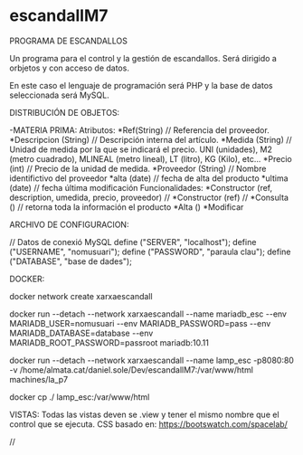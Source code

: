 # escandallM7
PROGRAMA DE ESCANDALLOS

Un programa para el control y la gestión de escandallos. Será dirigido a orbjetos y con acceso de datos.

En este caso el lenguaje de programación será PHP y la base de datos seleccionada será MySQL.

DISTRIBUCIÓN DE OBJETOS:

-MATERIA PRIMA:
Atributos:
*Ref(String) // Referencia del proveedor.
*Descripcion (String) // Descripción interna del artículo.
*Medida (String) // Unidad de medida por la que se indicará el precio. UNI (unidades), M2 (metro cuadrado), MLINEAL (metro lineal), LT (litro), KG (Kilo), etc...
*Precio (int) // Precio de la unidad de medida.
*Proveedor (String) // Nombre identifictivo del proveedor
*alta (date) // fecha de alta del producto
*ultima (date) // fecha última modificación
Funcionalidades:
*Constructor (ref, description, umedida, precio, proveedor) // 
*Constructor (ref) //
*Consulta () // retorna toda la información el producto
*Alta ()
*Modificar


ARCHIVO DE CONFIGURACION:

// Datos de conexió MySQL
define ("SERVER", "localhost");
define ("USERNAME", "nomusuari");
define ("PASSWORD", "paraula clau");
define ("DATABASE", "base de dades");

DOCKER:

docker network create xarxaescandall

docker run --detach --network xarxaescandall --name mariadb_esc --env MARIADB_USER=nomusuari --env MARIADB_PASSWORD=pass --env MARIADB_DATABASE=database --env MARIADB_ROOT_PASSWORD=passroot mariadb:10.11

docker run --detach --network xarxaescandall --name lamp_esc -p8080:80 -v /home/almata.cat/daniel.sole/Dev/escandallM7:/var/www/html machines/la_p7

docker cp ./ lamp_esc:/var/www/html

VISTAS:
Todas las vistas deven se .view y tener el mismo nombre que el control que se ejecuta.
CSS basado en: https://bootswatch.com/spacelab/

//